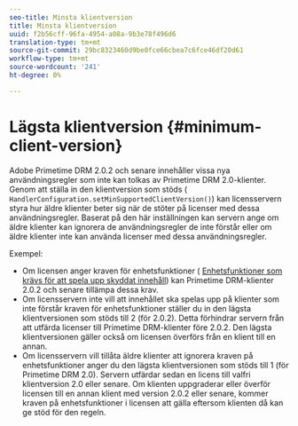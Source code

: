 ```yaml
---
seo-title: Minsta klientversion
title: Minsta klientversion
uuid: f2b56cff-96fa-4954-a08a-9b3e78f496d6
translation-type: tm+mt
source-git-commit: 29bc8323460d9be0fce66cbea7c6fce46df20d61
workflow-type: tm+mt
source-wordcount: '241'
ht-degree: 0%

---
```



# Lägsta klientversion {#minimum-client-version}

Adobe Primetime DRM 2.0.2 och senare innehåller vissa nya användningsregler som inte kan tolkas av Primetime DRM 2.0-klienter. Genom att ställa in den klientversion som stöds ( `HandlerConfiguration.setMinSupportedClientVersion()`) kan licensservern styra hur äldre klienter beter sig när de stöter på licenser med dessa användningsregler. Baserat på den här inställningen kan servern ange om äldre klienter kan ignorera de användningsregler de inte förstår eller om äldre klienter inte kan använda licenser med dessa användningsregler.

Exempel:

* Om licensen anger kraven för enhetsfunktioner ( [Enhetsfunktioner som krävs för att spela upp skyddat innehåll](../../../protecting-content/introduction/usage-rules/runtime-application-restrictions/device-capabilities.md)) kan Primetime DRM-klienter 2.0.2 och senare tillämpa dessa krav.
* Om licensservern inte vill att innehållet ska spelas upp på klienter som inte förstår kraven för enhetsfunktioner ställer du in den lägsta klientversionen som stöds till 2 (för 2.0.2). Detta förhindrar servern från att utfärda licenser till Primetime DRM-klienter före 2.0.2. Den lägsta klientversionen gäller också om licensen överförs från en klient till en annan.
* Om licensservern vill tillåta äldre klienter att ignorera kraven på enhetsfunktioner anger du den lägsta klientversionen som stöds till 1 (för Primetime DRM 2.0). Servern utfärdar sedan en licens till valfri klientversion 2.0 eller senare. Om klienten uppgraderar eller överför licensen till en annan klient med version 2.0.2 eller senare, kommer kraven på enhetsfunktioner i licensen att gälla eftersom klienten då kan ge stöd för den regeln.

